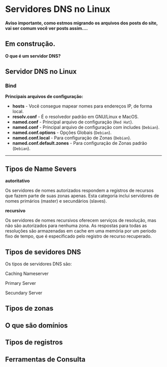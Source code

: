 # Servidores DNS no Linux

**Aviso importante, como estmos migrando os arquivos dos posts do site, vai ser comum você ver posts assim....**

## Em construção.

**O que é um servidor DNS?**

## Servidor DNS no Linux

### Bind 

**Principais arquivos de configuração:**

* **hosts** - Você consegue mapear nomes para endereços IP, de forma local.
* **resolv.conf** - É o resolvedor padrão em GNU/Linux e MacOS.
* **named.conf** - Principal arquivo de configuração (`Red Hat`).
* **named.conf** - Principal arquivo de configuração com includes (`Debian`).
* **named.conf.options** - Opções Globais (`Debian`).
* **named.conf.local** - Para configuração de Zonas (`Debian`).
* **named.conf.default.zones** - Para configuração de Zonas padrão (`Debian`).


---
## Tipos de Name Severs

**autoritativo**

Os servidores de nomes autorizados respondem a registros de recursos que fazem parte de suas zonas apenas. Esta categoria inclui servidores de nomes primários (master) e secundários (slaves).

**recursivo**

Os servidores de nomes recursivos oferecem serviços de resolução, mas não são autorizados para nenhuma zona. As respostas para todas as resoluções são armazenadas em cache em uma memória por um período fixo de tempo, que é especificado pelo registro de recurso recuperado.



## Tipos de sevidores DNS

Os tipos de servidores DNS são:

Caching Nameserver

Primary Server

Secundary Server


## Tipos de zonas


## O que são domínios


## Tipos de registros


## Ferramentas de Consulta
